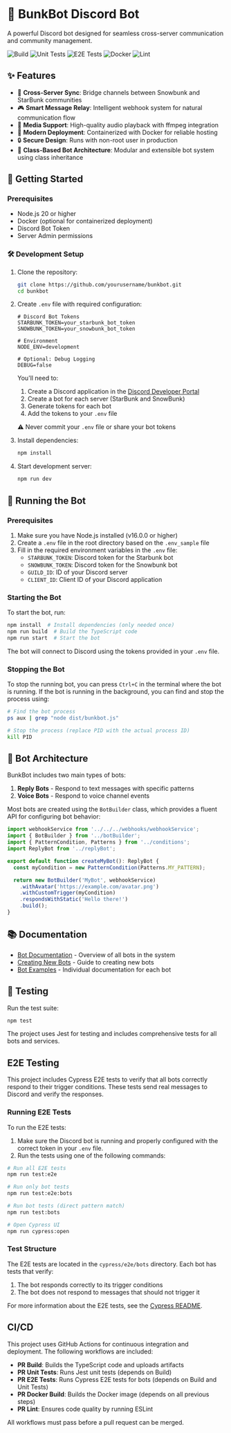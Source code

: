 # 🤖 BunkBot Discord Bot

A powerful Discord bot designed for seamless cross-server communication and community management.

![Build](https://github.com/andrewgari/starbunk-js/actions/workflows/pr-build.yml/badge.svg)
![Unit Tests](https://github.com/andrewgari/starbunk-js/actions/workflows/pr-unit-test.yml/badge.svg)
![E2E Tests](https://github.com/andrewgari/starbunk-js/actions/workflows/pr-e2e-test.yml/badge.svg)
![Docker](https://github.com/andrewgari/starbunk-js/actions/workflows/pr-docker-build.yml/badge.svg)
![Lint](https://github.com/andrewgari/starbunk-js/actions/workflows/pr-lint.yml/badge.svg)

## ✨ Features

- 🔄 **Cross-Server Sync**: Bridge channels between Snowbunk and StarBunk communities
- 🎮 **Smart Message Relay**: Intelligent webhook system for natural communication flow
- 🎵 **Media Support**: High-quality audio playback with ffmpeg integration
- 🐳 **Modern Deployment**: Containerized with Docker for reliable hosting
- 🔒 **Secure Design**: Runs with non-root user in production
- 🧩 **Class-Based Bot Architecture**: Modular and extensible bot system using class inheritance

## 🚀 Getting Started

### Prerequisites

- Node.js 20 or higher
- Docker (optional for containerized deployment)
- Discord Bot Token
- Server Admin permissions

### 🛠️ Development Setup

1. Clone the repository:

    ```bash
    git clone https://github.com/yourusername/bunkbot.git
    cd bunkbot
    ```

2. Create `.env` file with required configuration:

    ```env
    # Discord Bot Tokens
    STARBUNK_TOKEN=your_starbunk_bot_token
    SNOWBUNK_TOKEN=your_snowbunk_bot_token

    # Environment
    NODE_ENV=development

    # Optional: Debug Logging
    DEBUG=false
    ```

    You'll need to:

    1. Create a Discord application in the [Discord Developer Portal](https://discord.com/developers/applications)
    2. Create a bot for each server (StarBunk and SnowBunk)
    3. Generate tokens for each bot
    4. Add the tokens to your `.env` file

    ⚠️ Never commit your `.env` file or share your bot tokens

3. Install dependencies:

    ```bash
    npm install
    ```

4. Start development server:
    ```bash
    npm run dev
    ```

## 🚀 Running the Bot

### Prerequisites

1. Make sure you have Node.js installed (v16.0.0 or higher)
2. Create a `.env` file in the root directory based on the `.env_sample` file
3. Fill in the required environment variables in the `.env` file:
   - `STARBUNK_TOKEN`: Discord token for the Starbunk bot
   - `SNOWBUNK_TOKEN`: Discord token for the Snowbunk bot
   - `GUILD_ID`: ID of your Discord server
   - `CLIENT_ID`: Client ID of your Discord application

### Starting the Bot

To start the bot, run:

```bash
npm install  # Install dependencies (only needed once)
npm run build  # Build the TypeScript code
npm run start  # Start the bot
```

The bot will connect to Discord using the tokens provided in your `.env` file.

### Stopping the Bot

To stop the running bot, you can press `Ctrl+C` in the terminal where the bot is running. If the bot is running in the background, you can find and stop the process using:

```bash
# Find the bot process
ps aux | grep "node dist/bunkbot.js"

# Stop the process (replace PID with the actual process ID)
kill PID
```

## 🤖 Bot Architecture

BunkBot includes two main types of bots:

1. **Reply Bots** - Respond to text messages with specific patterns
2. **Voice Bots** - Respond to voice channel events

Most bots are created using the `BotBuilder` class, which provides a fluent API for configuring bot behavior:

```typescript
import webhookService from '../../../webhooks/webhookService';
import { BotBuilder } from '../botBuilder';
import { PatternCondition, Patterns } from '../conditions';
import ReplyBot from '../replyBot';

export default function createMyBot(): ReplyBot {
  const myCondition = new PatternCondition(Patterns.MY_PATTERN);

  return new BotBuilder('MyBot', webhookService)
    .withAvatar('https://example.com/avatar.png')
    .withCustomTrigger(myCondition)
    .respondsWithStatic('Hello there!')
    .build();
}
```

## 📚 Documentation

- [Bot Documentation](./docs/bots/README.md) - Overview of all bots in the system
- [Creating New Bots](./docs/bots/CreatingNewBots.md) - Guide to creating new bots
- [Bot Examples](./docs/bots/) - Individual documentation for each bot

## 🧪 Testing

Run the test suite:

```bash
npm test
```

The project uses Jest for testing and includes comprehensive tests for all bots and services.

## E2E Testing

This project includes Cypress E2E tests to verify that all bots correctly respond to their trigger conditions. These tests send real messages to Discord and verify the responses.

### Running E2E Tests

To run the E2E tests:

1. Make sure the Discord bot is running and properly configured with the correct token in your `.env` file.
2. Run the tests using one of the following commands:

```bash
# Run all E2E tests
npm run test:e2e

# Run only bot tests
npm run test:e2e:bots

# Run bot tests (direct pattern match)
npm run test:bots

# Open Cypress UI
npm run cypress:open
```

### Test Structure

The E2E tests are located in the `cypress/e2e/bots` directory. Each bot has tests that verify:

1. The bot responds correctly to its trigger conditions
2. The bot does not respond to messages that should not trigger it

For more information about the E2E tests, see the [Cypress README](cypress/README.md).

## CI/CD

This project uses GitHub Actions for continuous integration and deployment. The following workflows are included:

- **PR Build**: Builds the TypeScript code and uploads artifacts
- **PR Unit Tests**: Runs Jest unit tests (depends on Build)
- **PR E2E Tests**: Runs Cypress E2E tests for bots (depends on Build and Unit Tests)
- **PR Docker Build**: Builds the Docker image (depends on all previous steps)
- **PR Lint**: Ensures code quality by running ESLint

All workflows must pass before a pull request can be merged.
